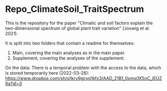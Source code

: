 # Repo_ClimateSoil_TraitSpectrum
This is the repository for the paper "Climatic and soil factors explain the two-dimensional spectrum of global plant trait variation" (Joswig et al. 2021).

It is split into two folders that contain a readme for themselves: 
1. Main, covering the main analyses as in the main paper.
2. Supplement, covering the analyses of the supplement.


On the data: There is a temporal problem with the access to the data, which is stored temporarily here (2022-03-26):
https://www.dropbox.com/sh/q1krv9gcyg1kfx3/AAD_21B1_0xms0X5oC_lEUZ9a?dl=0

